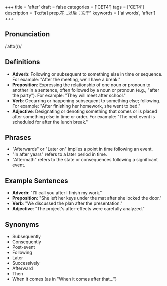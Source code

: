 +++
title = 'after'
draft = false
categories = ['CET4']
tags = ['CET4']
description = '[ˈɑːftə] prep.在…以后；次于'
keywords = ['ai words', 'after']
+++

## Pronunciation
/ˈaftə(r)/

## Definitions
- **Adverb**: Following or subsequent to something else in time or sequence. For example: "After the meeting, we'll have a break."
- **Preposition**: Expressing the relationship of one noun or pronoun to another in a sentence, often followed by a noun or pronoun (e.g., "after the party"). For example: "They will meet after school."
- **Verb**: Occurring or happening subsequent to something else; following. For example: "After finishing her homework, she went to bed."
- **Adjective**: Designating or denoting something that comes or is placed after something else in time or order. For example: "The next event is scheduled for after the lunch break."

## Phrases
- "Afterwards" or "Later on" implies a point in time following an event.
- "In after years" refers to a later period in time.
- "Aftermath" refers to the state or consequences following a significant event.

## Example Sentences
- **Adverb**: "I'll call you after I finish my work."
- **Preposition**: "She left her keys under the mat after she locked the door."
- **Verb**: "We discussed the plan after the presentation."
- **Adjective**: "The project's after-effects were carefully analyzed."

## Synonyms
- Subsequently
- Consequently
- Post-event
- Following
- Later
- Successively
- Afterward
- Then
- When it comes (as in "When it comes after that...")
